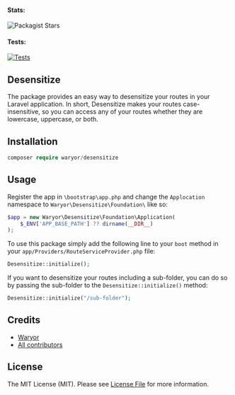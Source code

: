 #### Stats:
![Packagist Stars](https://img.shields.io/packagist/stars/waryor/desensitize?label=packagist-stars)


#### Tests:
[![Tests](https://github.com/waryor/desensitize/actions/workflows/tests.yml/badge.svg)](https://github.com/waryor/desensitize/actions/workflows/tests.yml)




## Desensitize

The package provides an easy way to desensitize your routes in your Laravel application. In short, Desensitize makes your routes case-insensitive, so you can access any of your routes whether they are lowercase, uppercase, or both.

## Installation

```php
composer require waryor/desensitize
```

## Usage

Register the app in `\bootstrap\app.php` and change the `Applocation` namespace to `Waryor\Desensitize\Foundation\` like so:
```php
$app = new Waryor\Desensitize\Foundation\Application(
    $_ENV['APP_BASE_PATH'] ?? dirname(__DIR__)
);
```

To use this package simply add the following line to your `boot` method in your `app/Providers/RouteServiceProvider.php` file:
```php
Desensitize::initialize();
```

If you want to desensitize your routes including a sub-folder, you can do so by passing the sub-folder to the `Desensitize::initialize()` method:
```php
Desensitize::initialize("/sub-folder");
```

## Credits

- [Waryor](https://waryor.com)
- [All contributors](../../contributors)

## License

The MIT License (MIT). Please see [License File](LICENSE.md) for more information.
